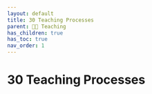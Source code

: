 ```yaml
---
layout: default
title: 30 Teaching Processes
parent: 🧑‍🏫 Teaching
has_children: true
has_toc: true
nav_order: 1
---
```


# 30 Teaching Processes
